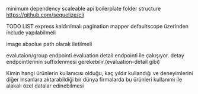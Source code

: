 minimum dependency
scaleable api boilerplate
folder structure
https://github.com/sequelize/cli



TODO LIST
express kaldırılmalı
pagination mapper
defaultscope üzerinden include yapılabilmeli

image absolue path olarak iletilmeli

evalutaion/group endpointi evaluation detail endpointi ile çakışıyor. detay endpointlerinin suffixlenmesi gerekebilir.(evaluation-detail gibi)


Kimin hangi ürünlerin kullanıcısı olduğu, kaç yıldır kullandığı ve deneyimlerini diğer insanlara aktarabildiği bir dünya
firmalarda bu ürünleri kullanımı ile alakalı özel datalar edinebilmesi



